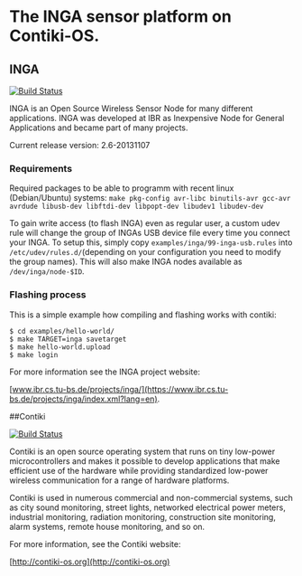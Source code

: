 The INGA sensor platform on Contiki-OS.
=======================================

## INGA

[![Build Status](https://jenkins.ibr.cs.tu-bs.de/jenkins/buildStatus/icon?job=inga--develop--cooja)](http://jenkins.ibr.cs.tu-bs.de/jenkins/view/INGA/job/inga--develop--compile/)

INGA is an Open Source Wireless Sensor Node for many different applications. 
INGA was developed at IBR as Inexpensive Node for General Applications and became part of many projects.

Current release version: 2.6-20131107

### Requirements
Required packages to be able to programm with recent linux (Debian/Ubuntu) systems:
`make pkg-config avr-libc binutils-avr gcc-avr avrdude libusb-dev libftdi-dev libpopt-dev libudev1 libudev-dev`

To gain write access (to flash INGA) even as regular user, a custom udev rule will change the group of INGAs USB device file every time you connect your INGA. To setup this, simply copy `examples/inga/99-inga-usb.rules` into `/etc/udev/rules.d/`(depending on your configuration you need to modify the group names). This will also make INGA nodes available as `/dev/inga/node-$ID`.

### Flashing process
This is a simple example how compiling and flashing works with contiki:

	$ cd examples/hello-world/
	$ make TARGET=inga savetarget
	$ make hello-world.upload
	$ make login

For more information see the INGA project website:

[www.ibr.cs.tu-bs.de/projects/inga/](https://www.ibr.cs.tu-bs.de/projects/inga/index.xml?lang=en).

##Contiki

[![Build Status](https://secure.travis-ci.org/contiki-os/contiki.png)](http://travis-ci.org/contiki-os/contiki)

Contiki is an open source operating system that runs on tiny low-power
microcontrollers and makes it possible to develop applications that
make efficient use of the hardware while providing standardized
low-power wireless communication for a range of hardware platforms.

Contiki is used in numerous commercial and non-commercial systems,
such as city sound monitoring, street lights, networked electrical
power meters, industrial monitoring, radiation monitoring,
construction site monitoring, alarm systems, remote house monitoring,
and so on.

For more information, see the Contiki website:

[http://contiki-os.org](http://contiki-os.org)